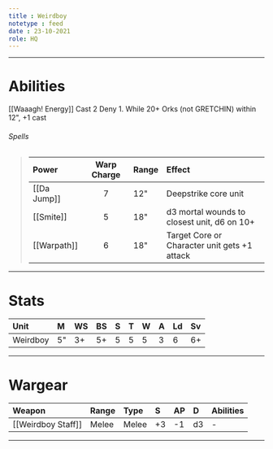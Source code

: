 ```yaml
---
title : Weirdboy
notetype : feed
date : 23-10-2021
role: HQ
---
```


---

# Abilities

[[Waaagh! Energy]] Cast 2 Deny 1. While 20+ Orks (not GRETCHIN) within 12", +1 cast

###### Spells

> | Power   | Warp Charge | Range | Effect                                       |
> |:------- |:-----------:|:----- |:-------------------------------------------- |
> | [[Da Jump]] | 7           | 12"   | Deepstrike core unit                         |
> | [[Smite]]   | 5           | 18"   | d3 mortal wounds to closest unit, d6 on 10+  |
> | [[Warpath]] | 6           | 18"   | Target Core or Character unit gets +1 attack |

---

# Stats

| Unit     | M   | WS  | BS  | S   | T   | W   | A   | Ld  | Sv  |
|:-------- |:--- |:--- |:--- |:--- |:--- |:--- |:--- |:--- |:--- |
| Weirdboy | 5"  | 3+  | 5+  | 5   | 5   | 5   | 3   | 6   | 6+  |

---

# Wargear

| Weapon             | Range | Type  | S   | AP  | D   | Abilities |
|:------------------ |:----- |:----- |:--- |:--- |:--- |:--------- |
| [[Weirdboy Staff]] | Melee | Melee | +3  | -1  | d3  | -         |

---